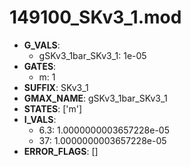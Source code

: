 # 149100_SKv3_1.mod

- **G_VALS**:
  - gSKv3_1bar_SKv3_1: 1e-05
- **GATES**:
  - m: 1
- **SUFFIX**: SKv3_1
- **GMAX_NAME**: gSKv3_1bar_SKv3_1
- **STATES**: ['m']
- **I_VALS**:
  - 6.3: 1.0000000003657228e-05
  - 37: 1.0000000003657228e-05
- **ERROR_FLAGS**: []
